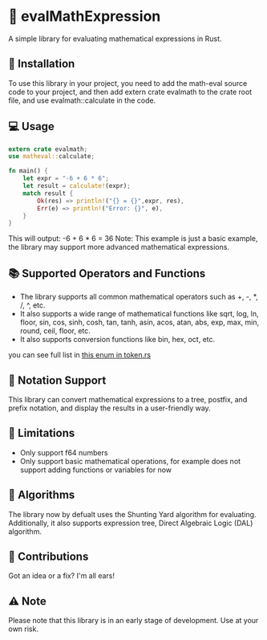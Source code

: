 # 🔢 evalMathExpression 

A simple library for evaluating mathematical expressions in Rust.

## 🔧 Installation 

To use this library in your project, you need to add the math-eval source code to your project, and then add extern crate evalmath to the crate root file, and use evalmath::calculate in the code.


## 💻 Usage 
```Rust
extern crate evalmath;
use matheval::calculate;

fn main() {
    let expr = "-6 + 6 * 6";
    let result = calculate!(expr);
    match result {
        Ok(res) => println!("{} = {}",expr, res),
        Err(e) => println!("Error: {}", e),
    }
}
```

This will output:
-6 + 6 * 6 = 36
Note: This example is just a basic example, the library may support more advanced mathematical expressions.

## 📚 Supported Operators and Functions 

- The library supports all common mathematical operators such as +, -, *, /, ^, etc.
- It also supports a wide range of mathematical functions like sqrt, log, ln, floor, sin, cos, sinh, cosh, tan, tanh, asin, acos, atan, abs, exp, max, min, round, ceil, floor, etc.
- It also supports conversion functions like bin, hex, oct, etc.

you can see full list in [this enum in token.rs](https://github.com/alirezamdk/evalMathExpression/blob/main/src/general/tokens.rs)

## 📝 Notation Support 

This library can convert mathematical expressions to a tree, postfix, and prefix notation, and display the results in a user-friendly way.


## 🚫 Limitations 

- Only support f64 numbers
- Only support basic mathematical operations, for example does not support adding functions or variables for now

## 🧮 Algorithms

The library now by defualt uses the Shunting Yard algorithm for evaluating. Additionally, it also supports expression tree, Direct Algebraic Logic (DAL) algorithm.


## 🤗 Contributions 

Got an idea or a fix? I'm all ears! 


## ⚠️ Note 

Please note that this library is in an early stage of development. Use at your own risk.
